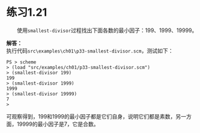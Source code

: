# 练习1.21
&emsp;&emsp;使用`smallest-divisor`过程找出下面各数的最小因子：199、1999、19999。  

**解答：**  
执行代码`src\examples\ch01\p33-smallest-divisor.scm`，测试如下：  
```shell
PS > scheme 
> (load "src/examples/ch01/p33-smallest-divisor.scm")
> (smallest-divisor 199)
199
> (smallest-divisor 1999)
1999
> (smallest-divisor 19999)
7
> 
```
可观察得到，199和1999的最小因子都是它们自身，说明它们都是素数，另一方面，19999的最小因子是7，它是合数。